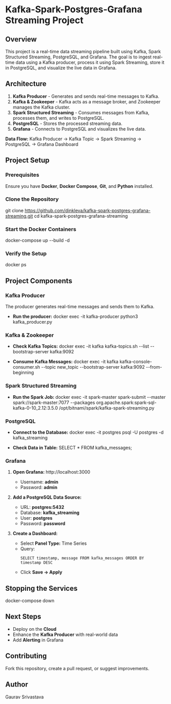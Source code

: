 # Kafka-Spark-Postgres-Grafana Streaming Project

## Overview
This project is a real-time data streaming pipeline built using Kafka, Spark Structured Streaming, PostgreSQL, and Grafana. The goal is to ingest real-time data using a Kafka producer, process it using Spark Streaming, store it in PostgreSQL, and visualize the live data in Grafana.

## Architecture
1. **Kafka Producer** - Generates and sends real-time messages to Kafka.
2. **Kafka & Zookeeper** - Kafka acts as a message broker, and Zookeeper manages the Kafka cluster.
3. **Spark Structured Streaming** - Consumes messages from Kafka, processes them, and writes to PostgreSQL.
4. **PostgreSQL** - Stores the processed streaming data.
5. **Grafana** - Connects to PostgreSQL and visualizes the live data.

**Data Flow:** Kafka Producer → Kafka Topic → Spark Streaming → PostgreSQL → Grafana Dashboard

## Project Setup

### Prerequisites
Ensure you have **Docker**, **Docker Compose**, **Git**, and **Python** installed.

### Clone the Repository
git clone https://github.com/dinkleva/kafka-spark-postgres-grafana-streaming.git cd kafka-spark-postgres-grafana-streaming

### Start the Docker Containers
docker-compose up --build -d

### Verify the Setup
docker ps

## Project Components

### Kafka Producer
The producer generates real-time messages and sends them to Kafka.

- **Run the producer:**
docker exec -it kafka-producer python3 kafka_producer.py

### Kafka & Zookeeper
- **Check Kafka Topics:**
docker exec -it kafka kafka-topics.sh --list --bootstrap-server kafka:9092

- **Consume Kafka Messages:**
docker exec -it kafka kafka-console-consumer.sh --topic new_topic --bootstrap-server kafka:9092 --from-beginning


### Spark Structured Streaming
- **Run the Spark Job:**
docker exec -it spark-master spark-submit --master spark://spark-master:7077 --packages org.apache.spark:spark-sql-kafka-0-10_2.12:3.5.0 /opt/bitnami/spark/kafka-spark-streaming.py

### PostgreSQL
- **Connect to the Database:**
docker exec -it postgres psql -U postgres -d kafka_streaming

- **Check Data in Table:**
SELECT * FROM kafka_messages;

### Grafana
1. **Open Grafana:** http://localhost:3000  
   - Username: **admin**  
   - Password: **admin**  

2. **Add a PostgreSQL Data Source:**  
   - URL: **postgres:5432**  
   - Database: **kafka_streaming**  
   - User: **postgres**  
   - Password: **password**  

3. **Create a Dashboard:**  
   - Select **Panel Type:** Time Series  
   - Query:  
     ```
     SELECT timestamp, message FROM kafka_messages ORDER BY timestamp DESC
     ```
   - Click **Save → Apply**  

## Stopping the Services
docker-compose down

## Next Steps
- Deploy on the **Cloud**
- Enhance the **Kafka Producer** with real-world data
- Add **Alerting** in Grafana

## Contributing
Fork this repository, create a pull request, or suggest improvements.

## Author
Gaurav Srivastava
